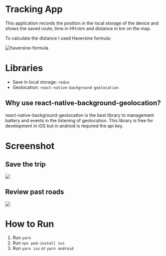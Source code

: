 # Tracking App

This application records the position in the local storage of the device and shows the saved route, time in HH:mm and distance in km on the map.

 To calculate the distance I used Haversine formula:

<img src="https://res.cloudinary.com/dzh1db41l/image/upload/v1614463137/haversine_zp3wcm.png" alt='haversine-formula'  />

# Libraries
- Save in local storage: `redux`
- Geolocation: `react-native-background-geolocation`
  
## Why use react-native-background-geolocation?

react-native-background-geolocation is the best library to management battery and events in the listening of geolocation. This library is free for development in iOS but in android is required the api key.

# Screenshot

## Save the trip

<img src="https://media.giphy.com/media/iTd2VCKtiQi85rYz7V/giphy.gif">

## Review past roads

<img src="https://media.giphy.com/media/pT4Z3F3cj5Q5QsFquX/giphy.gif" />

# How to Run

1. Run `yarn`
2. Run `npx pod-install ios`
3. Run `yarn ios` or `yarn android`